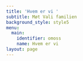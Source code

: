 ```yaml
---
title: 'Hvem er vi '
subtitle: Møt Vali familien
background_style: style5
menu:
  main:
    identifier: omoss
    name: Hvem er vi
layout: page
---
```


